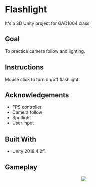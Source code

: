 # Flashlight
It's a 3D Unity project for GAD1004 class.

## Goal

To practice camera follow  and lighting.

## Instructions
Mouse click to turn on/off flashlight.

## Acknowledgements
* FPS controller </br>
* Camera follow </br>
* Spotlight </br>
* User input </br>

## Built With

* Unity 2018.4.2f1

## Gameplay

<p align="center"> 
  <img src="https://user-images.githubusercontent.com/34216243/87839692-ae23e080-c8a4-11ea-9d12-e28d3201339a.gif">
</p>
